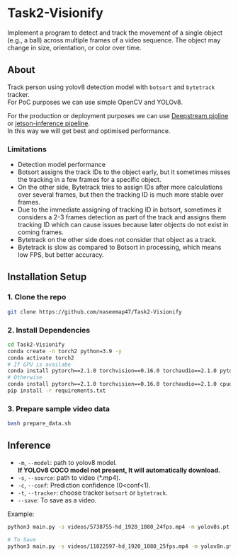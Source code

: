 # Task2-Visionify
Implement a program to detect and track the movement of a single object (e.g., a ball) across multiple frames of a video sequence. The object may change in size, orientation, or color over time.

## About
Track person using yolov8 detection model with `botsort` and `bytetrack` tracker.<br>
For PoC purposes we can use simple OpenCV and YOLOv8.

For the production or deployment purposes we can use [Deepstream pipline](https://developer.nvidia.com/deepstream-sdk) or [jetson-inference pipeline](https://github.com/dusty-nv/jetson-inference).<br>
In this way we will get best and optimised performance.

### Limitations
- Detection model performance
- Botsort assigns the track IDs to the object early, but it sometimes misses the tracking in a few frames for a specific object.
- On the other side, Bytetrack tries to assign IDs after more calculations over several frames, but then the tracking ID is much more stable over frames.
-  Due to the immediate assigning of tracking ID in botsort, sometimes it considers a 2-3 frames detection as part of the track and assigns them tracking ID which can cause issues because later objects do not exist in coming frames.
- Bytetrack on the other side does not consider that object as a track. 
- Bytetrack is slow as compared to Botsort in processing, which means low FPS, but better accuracy.

## Installation Setup
### 1. Clone the repo
```bash
git clone https://github.com/naseemap47/Task2-Visionify
```
### 2. Install Dependencies
```bash
cd Task2-Visionify
conda create -n torch2 python=3.9 -y
conda activate torch2
# If GPU is availabe
conda install pytorch==2.1.0 torchvision==0.16.0 torchaudio==2.1.0 pytorch-cuda=11.8 -c pytorch -c nvidia -y
# Otherwise
conda install pytorch==2.1.0 torchvision==0.16.0 torchaudio==2.1.0 cpuonly -c pytorch -y
pip install -r requirements.txt
```
### 3. Prepare sample video data
```bash
bash prepare_data.sh
```
## Inference
- `-m`, `--model`: path to yolov8 model.<br>
**If YOLOv8 COCO model not present, It will automatically download.**
- `-s`, `--source`: path to video (*.mp4).
- `-c`, `--conf`: Prediction confidence (0<conf<1).
- `-t`, `--tracker`: choose tracker `botsort` or `bytetrack`.
- `--save`: To save as a video.

Example:

```bash
python3 main.py -s videos/5738755-hd_1920_1080_24fps.mp4 -m yolov8s.pt -c 0.25

# To Save
python3 main.py -s videos/11022597-hd_1920_1080_25fps.mp4 -m yolov8n.pt -c 0.25 --save
```
